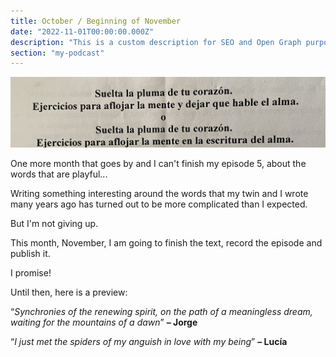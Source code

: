 ```yaml
---
title: October / Beginning of November
date: "2022-11-01T00:00:00.000Z"
description: "This is a custom description for SEO and Open Graph purposes, rather than the default generated excerpt. Simply add a description field to the frontmatter."
section: "my-podcast"
---
```

![PostImg](../images/oct22.jpg)

One more month that goes by and I can't finish my episode 5, about the words that are playful...

Writing something interesting around the words that my twin and I wrote many years ago has turned out to be more complicated than I expected.

But I'm not giving up.

This month, November, I am going to finish the text, record the episode and publish it.

I promise!

Until then, here is a preview:

“*Synchronies of the renewing spirit, on the path of a meaningless dream, waiting for the mountains of a dawn*” **– Jorge**

“*I just met the spiders of my anguish in love with my being*” **– Lucía**

